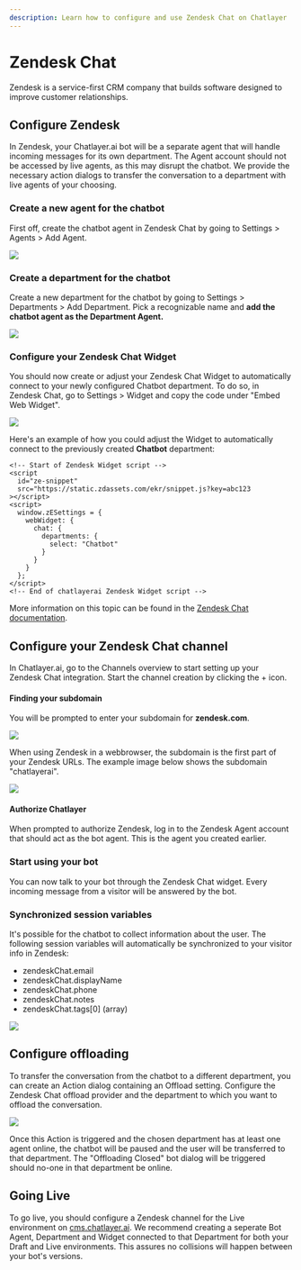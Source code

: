 ```yaml
---
description: Learn how to configure and use Zendesk Chat on Chatlayer
---
```


# Zendesk Chat

Zendesk is a service-first CRM company that builds software designed to improve customer relationships.

## Configure Zendesk

In Zendesk, your Chatlayer.ai bot will be a separate agent that will handle incoming messages for its own department. The Agent account should not be accessed by live agents, as this may disrupt the chatbot. We provide the necessary action dialogs to transfer the conversation to a department with live agents of your choosing.

### Create a new agent for the chatbot

First off, create the chatbot agent in Zendesk Chat by going to Settings &gt; Agents &gt; Add Agent.

![](../../.gitbook/assets/image%20%28277%29.png)

### Create a department for the chatbot

Create a new department for the chatbot by going to Settings &gt; Departments &gt; Add Department. Pick a recognizable name and **add the chatbot agent as the Department Agent.**

![](../../.gitbook/assets/image%20%28269%29.png)

### Configure your Zendesk Chat Widget

You should now create or adjust your Zendesk Chat Widget to automatically connect to your newly configured Chatbot department. To do so, in Zendesk Chat, go to Settings &gt; Widget and copy the code under "Embed Web Widget".

![](../../.gitbook/assets/image%20%28280%29.png)

Here's an example of how you could adjust the Widget to automatically connect to the previously created **Chatbot** department:

```markup
<!-- Start of Zendesk Widget script -->
<script
  id="ze-snippet"
  src="https://static.zdassets.com/ekr/snippet.js?key=abc123
></script>
<script>
  window.zESettings = {
    webWidget: {
      chat: {
        departments: {
          select: "Chatbot"
        }
      }
    }
  };
</script>
<!-- End of chatlayerai Zendesk Widget script -->
```

More information on this topic can be found in the [Zendesk Chat documentation](https://developer.zendesk.com/embeddables/docs/widget/settings#departments).

## Configure your Zendesk Chat channel

In Chatlayer.ai, go to the Channels overview to start setting up your Zendesk Chat integration. Start the channel creation by clicking the + icon.

#### Finding your subdomain

You will be prompted to enter your subdomain for **zendesk.com**.

![](../../.gitbook/assets/image%20%28270%29.png)

When using Zendesk in a webbrowser, the subdomain is the first part of your Zendesk URLs. The example image below shows the subdomain "chatlayerai".

![](../../.gitbook/assets/image%20%28272%29.png)

#### Authorize Chatlayer

When prompted to authorize Zendesk, log in to the Zendesk Agent account that should act as the bot agent. This is the agent you created earlier.

### Start using your bot

You can now talk to your bot through the Zendesk Chat widget. Every incoming message from a visitor will be answered by the bot.

### Synchronized session variables

It's possible for the chatbot to collect information about the user. The following session variables will automatically be synchronized to your visitor info in Zendesk:

* zendeskChat.email
* zendeskChat.displayName
* zendeskChat.phone
* zendeskChat.notes
* zendeskChat.tags\[0\] \(array\)

![](../../.gitbook/assets/image%20%28271%29.png)

## Configure offloading

To transfer the conversation from the chatbot to a different department, you can create an Action dialog containing an Offload setting. Configure the Zendesk Chat offload provider and the department to which you want to offload the conversation.

![](../../.gitbook/assets/image%20%28274%29.png)

Once this Action is triggered and the chosen department has at least one agent online, the chatbot will be paused and the user will be transferred to that department. The "Offloading Closed" bot dialog will be triggered should no-one in that department be online.

## Going Live

To go live, you should configure a Zendesk channel for the Live environment on [cms.chatlayer.ai](https://cms.chatlayer.ai). We recommend creating a seperate Bot Agent, Department and Widget connected to that Department for both your Draft and Live environments. This assures no collisions will happen between your bot's versions.

